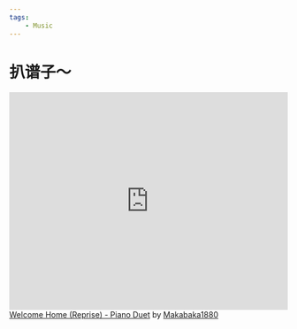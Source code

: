 ```yaml
---
tags:
    - Music
---
```

# 扒谱子～

<iframe id="score-iframe" width="100%" height="394" src="https://musescore.com/user/40874833/scores/24472570/embed" frameborder="0" allowfullscreen allow="autoplay; fullscreen"></iframe><span><a href="https://musescore.com/user/40874833/scores/24472570/s/0VuMUE" target="_blank">Welcome Home (Reprise) - Piano Duet</a> by <a href="https://musescore.com/user/40874833">Makabaka1880</a></span>